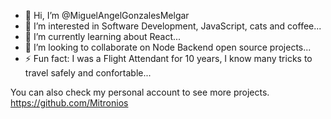 - 👋 Hi, I’m @MiguelAngelGonzalesMelgar
- 👀 I’m interested in Software Development, JavaScript, cats and coffee...
- 🌱 I’m currently learning about React...
- 💞️ I’m looking to collaborate on Node Backend open source projects...
- ⚡ Fun fact: I was a Flight Attendant for 10 years, I know many tricks to travel safely and confortable...

You can also check my personal account to see more projects. 
https://github.com/Mitronios
